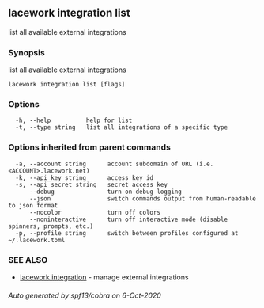 ## lacework integration list

list all available external integrations

### Synopsis

list all available external integrations

```
lacework integration list [flags]
```

### Options

```
  -h, --help          help for list
  -t, --type string   list all integrations of a specific type
```

### Options inherited from parent commands

```
  -a, --account string      account subdomain of URL (i.e. <ACCOUNT>.lacework.net)
  -k, --api_key string      access key id
  -s, --api_secret string   secret access key
      --debug               turn on debug logging
      --json                switch commands output from human-readable to json format
      --nocolor             turn off colors
      --noninteractive      turn off interactive mode (disable spinners, prompts, etc.)
  -p, --profile string      switch between profiles configured at ~/.lacework.toml
```

### SEE ALSO

* [lacework integration](lacework_integration.md)	 - manage external integrations

###### Auto generated by spf13/cobra on 6-Oct-2020
